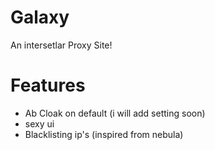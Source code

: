 # Galaxy
An intersetlar Proxy Site!


# Features
- Ab Cloak on default (i will add setting soon)
- sexy ui
- Blacklisting ip's (inspired from nebula)
